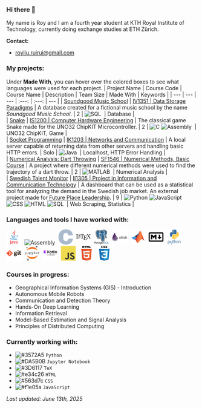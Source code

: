 ### Hi there 👋

<!--
**ruisnake/ruisnake** is a ✨ _special_ ✨ repository because its `README.md` (this file) appears on your GitHub profile.

Here are some ideas to get you started:

- 🔭 I’m currently working on ...
- 🌱 I’m currently learning ...
- 👯 I’m looking to collaborate on ...
- 🤔 I’m looking for help with ...
- 💬 Ask me about ...
- 📫 How to reach me: ...
- 😄 Pronouns: ...
- ⚡ Fun fact: ...
-->
<!-- is this a comment? -->
My name is Roy and I am a fourth year student at KTH Royal Institute of Technology, currently doing exchange studies at ETH Zürich.  
  
**Contact:**
 - royliu.ruirui@gmail.com  

### My projects:
Under **Made With**, you can hover over the colored boxes to see what languages were used for each project.
| Project Name | Course Code \| Course Name | Description | Team Size | Made With | Keywords |
| --- | --- | --- | :---: | :---: | --- |
| [Soundgood Music School](https://github.com/ruisnake/ProjectMusicSchool) | [IV1351 \| Data Storage Paradigms](https://www.kth.se/student/kurser/kurs/IV1351?l=en) | A database created for a fictional music school by the name *Soundgood Music School*. | 2 | <img src="https://placehold.co/15x15/e38c00/e38c00.png" title="SQL" alt="SQL" width="15" height="15"/>&nbsp; | Database |  
| [Snake](https://github.com/ruisnake/ProjectSnake) | [IS1200 \| Computer Hardware Engineering](https://www.kth.se/student/kurser/kurs/IS1200?l=en) | The classical game Snake made for the UNO32 ChipKIT Microcontroller. | 2 | <img src="https://placehold.co/15x15/555555/555555.png" title="C" alt="C" width="15" height="15"/>&nbsp;<img src="https://placehold.co/15x15/6E4C13/6E4C13.png" title="Assembly" alt="Assembly" width="15" height="15"/>&nbsp; | UNO32 ChipKIT, Game |  
| [Socket Programming](https://github.com/ruisnake/ProjectSocketProgramming) | [IK1203 \| Networks and Communication](https://www.kth.se/student/kurser/kurs/IK1203?l=en) | A local server capable of returning data from other servers and handling basic HTTP errors. | Solo | <img src="https://placehold.co/15x15/b07219/b07219.png" title="Java" alt="Java" width="15" height="15"/>&nbsp; | Localhost, HTTP Error Handling |  
| [Numerical Analysis: Dart Throwing](https://github.com/MrFlamadak/NADartThrowing) | [SF1546 \| Numerical Methods, Basic Course](https://www.kth.se/student/kurser/kurs/SF1546?l=en) | A project where different numerical methods were used to find the trajectory of a dart throw. | 2 | <img src="https://placehold.co/15x15/e16737/e16737.png" title="MATLAB" alt="MATLAB" width="15" height="15"/>&nbsp; | Numerical Analysis |  
| [Swedish Talent Monitor](https://swedishtalentmonitor.com/) <!--https://stmecho-ad215.web.app/ (old link!)-->| [II1305 \| Project in Information and Communication Technology](https://www.kth.se/student/kurser/kurs/II1305?l=en) | A dashboard that can be used as a statistical tool for analyzing the demand in the Swedish job market. An external project made for [Future Place Leadership](https://futureplaceleadership.com/). | 9 | <img src="https://placehold.co/15x15/3572A5/3572A5.png" title="Python" alt="Python" width="15" height="15"/>&nbsp;<img src="https://placehold.co/15x15/f1e05a/f1e05a.png" title="JavaScript" alt="JavaScript" width="15" height="15"/>&nbsp;<img src="https://placehold.co/15x15/563d7c/563d7c.png" title="CSS" alt="CSS" width="15" height="15"/>&nbsp;<img src="https://placehold.co/15x15/e34c26/e34c26.png" title="HTML" alt="HTML" width="15" height="15"/>&nbsp;<img src="https://placehold.co/15x15/e38c00/e38c00.png" title="SQL" alt="SQL" width="15" height="15"/>&nbsp; | Web Scraping, Statistics |  

### Languages and tools I have worked with:
<!-- [![My Skills](https://skillicons.dev/icons?i=java,c,latex,postgres,elixir,matlab&theme=light)](https://skillicons.dev) -->
<div>
  <img src="https://github.com/devicons/devicon/blob/master/icons/java/java-original-wordmark.svg" title="Java" alt="Java" width="40" height="40"/>&nbsp;
  <img src="https://user-images.githubusercontent.com/103866722/194773833-8571f323-4fa8-4036-a51c-57b9d29c683b.svg" title="Assembly" alt="Assembly" width="40" height="40"/>&nbsp;
  <img src="https://github.com/devicons/devicon/blob/master/icons/c/c-original.svg" title="C" alt="C" width="40" height="40"/>&nbsp;
  <img src="https://github.com/devicons/devicon/blob/master/icons/latex/latex-original.svg" title="LaTeX" alt="LaTeX" width="40" height="40"/>&nbsp;
  <img src="https://github.com/devicons/devicon/blob/master/icons/postgresql/postgresql-original-wordmark.svg" title="PostgreSQL" alt="PostgreSQL" width="40" height="40"/>&nbsp;
  <img src="https://github.com/devicons/devicon/blob/master/icons/elixir/elixir-original-wordmark.svg" title="Elixir" alt="Elixir" width="40" height="40"/>&nbsp;
  <img src="https://github.com/devicons/devicon/blob/master/icons/matlab/matlab-original.svg" title="MATLAB" alt="MATLAB" width="40" height="40"/>&nbsp;
  <img src="https://github.com/devicons/devicon/blob/master/icons/markdown/markdown-original.svg" title="Markdown" alt="Markdown" width="40" height="40"/>&nbsp;
  <img src="https://github.com/devicons/devicon/blob/master/icons/python/python-original-wordmark.svg" title="Python" alt="Python" width="40" height="40"/>&nbsp;
  <img src="https://github.com/devicons/devicon/blob/master/icons/git/git-original-wordmark.svg" title="Git" alt="Git" width="40" height="40"/>&nbsp;
  <img src="https://github.com/devicons/devicon/blob/master/icons/jupyter/jupyter-original-wordmark.svg" title="Jupyter Notebook" alt="Jupyter Notebook" width="40" height="40"/>&nbsp;
  <img src="https://github.com/devicons/devicon/blob/master/icons/kotlin/kotlin-original-wordmark.svg" title="Kotlin" alt="Kotlin" width="40" height="40"/>&nbsp;
  <img src="https://github.com/devicons/devicon/blob/master/icons/javascript/javascript-original.svg" title="JavaScript" alt="JavaScript" width="40" height="40"/>&nbsp;
  <img src="https://github.com/devicons/devicon/blob/master/icons/html5/html5-original-wordmark.svg" title="HTML" alt="HTML" width="40" height="40"/>&nbsp;
  <img src="https://github.com/devicons/devicon/blob/master/icons/css3/css3-original-wordmark.svg" title="CSS" alt="CSS" width="40" height="40"/>&nbsp;
</div>
    
### Courses in progress:
 <!--- Programming for Effective Problem Solving-->
 <!--- Numerical Methods, Basic Course-->
 <!--- Project in Information and Communication Technology-->
 <!--- Probability Theory and Statistics-->
 <!--- Algorithms, Data Structures and Complexity-->
 <!--- Operating Systems-->
 <!--- Internet Security and Privacy-->
 <!--- Neuroscience-->
 <!--- Bachelor Thesis Project-->
 <!--- Web Application Development-->
 - Geographical Information Systems (GIS) - Introduction
 - Autonomous Mobile Robots
 - Communication and Detection Theory
 - Hands-On Deep Learning
 - Information Retrieval
 - Model-Based Estimation and Signal Analysis
 - Principles of Distributed Computing

### Currently working with:
 - ![#3572A5](https://placehold.co/15x15/3572A5/3572A5.png) `Python`
 - ![#DA5B0B](https://placehold.co/15x15/DA5B0B/DA5B0B.png) `Jupyter Notebook`
 - ![#3D6117](https://placehold.co/15x15/3D6117/3D6117.png) `TeX`
 - ![#e34c26](https://placehold.co/15x15/e34c26/e34c26.png) `HTML`
 - ![#563d7c](https://placehold.co/15x15/563d7c/563d7c.png) `CSS`
 - ![#f1e05a](https://placehold.co/15x15/f1e05a/f1e05a.png) `JavaScript`

 <!--- ![#b07219](https://placehold.co/15x15/b07219/b07219.png) `Java`-->  
 <!--- ![#555555](https://placehold.co/15x15/555555/555555.png) `C`-->  
 <!--- ![#6E4C13](https://placehold.co/15x15/6E4C13/6E4C13.png) `Assembly`-->  
 <!--- ![#3D6117](https://placehold.co/15x15/3D6117/3D6117.png) `TeX`-->  
 <!--- ![#e38c00](https://placehold.co/15x15/e38c00/e38c00.png) `SQL`-->  
 <!--- ![#6e4a7e](https://placehold.co/15x15/6e4a7e/6e4a7e.png) `Elixir`-->  
 <!--- ![#083fa1](https://placehold.co/15x15/083fa1/083fa1.png) `Markdown`-->  
 <!--- ![#e16737](https://placehold.co/15x15/e16737/e16737.png) `MATLAB`-->  
 <!--- ![#3572A5](https://placehold.co/15x15/3572A5/3572A5.png) `Python`-->   
 <!--- ![#f1e05a](https://placehold.co/15x15/f1e05a/f1e05a.png) `JavaScript`-->
 <!--- ![#e34c26](https://placehold.co/15x15/e34c26/e34c26.png) `HTML`-->
 <!--- ![#563d7c](https://placehold.co/15x15/563d7c/563d7c.png) `CSS`--> 
 <!--- ![#DA5B0B](https://placehold.co/15x15/DA5B0B/DA5B0B.png) `Jupyter Notebook`-->  
 <!--- ![#dea584](https://placehold.co/15x15/dea584/dea584.png) `Rust`-->  
 <!--- ![#a270ba](https://placehold.co/15x15/a270ba/a270ba.png) `Julia`-->  
 <!--- ![#A97BFF](https://placehold.co/15x15/A97BFF/A97BFF.png) `Kotlin`-->

*Last updated: June 13th, 2025*
